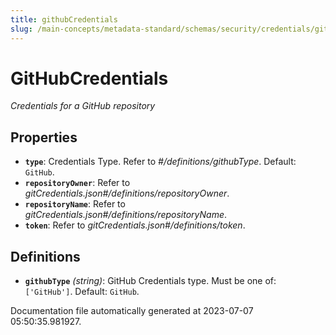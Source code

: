```yaml
---
title: githubCredentials
slug: /main-concepts/metadata-standard/schemas/security/credentials/githubcredentials
---
```


# GitHubCredentials

*Credentials for a GitHub repository*

## Properties

- **`type`**: Credentials Type. Refer to *#/definitions/githubType*. Default: `GitHub`.
- **`repositoryOwner`**: Refer to *gitCredentials.json#/definitions/repositoryOwner*.
- **`repositoryName`**: Refer to *gitCredentials.json#/definitions/repositoryName*.
- **`token`**: Refer to *gitCredentials.json#/definitions/token*.
## Definitions

- **`githubType`** *(string)*: GitHub Credentials type. Must be one of: `['GitHub']`. Default: `GitHub`.


Documentation file automatically generated at 2023-07-07 05:50:35.981927.

